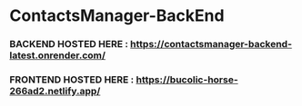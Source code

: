 # ContactsManager-BackEnd


### BACKEND HOSTED HERE : https://contactsmanager-backend-latest.onrender.com/

### FRONTEND HOSTED HERE : https://bucolic-horse-266ad2.netlify.app/
